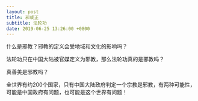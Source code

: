```yaml
---
layout: post
title: 邪或正
subtitle: 法轮功
date: 2019-06-25 13:26:00 +0800
---
```


什么是邪教？邪教的定义会受地域和文化的影响吗？

法轮功只在中国大陆被官媒定义为邪教，那么法轮功真的是邪教吗？

真善美是邪教吗？

全世界有约200个国家，只有中国大陆政府判定一个宗教是邪教，有两种可能性，可能是中国政府有问题，也可能是这个世界有问题！